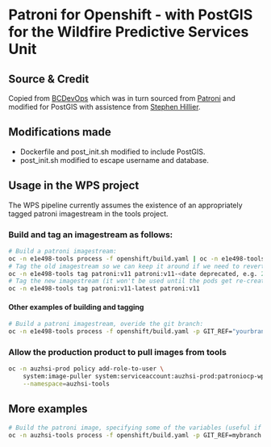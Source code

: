 # Patroni for Openshift - with PostGIS for the Wildfire Predictive Services Unit

## Source & Credit

Copied from [BCDevOps](https://github.com/bcdevOps/platform-services/) which was in turn sourced from [Patroni](https://github.com/zalando/patroni) and modified for PostGIS with assistence from [Stephen Hillier](https://gist.github.com/stephenhillier/17bf0a7365f00c916d80733028f34ae9).

## Modifications made

- Dockerfile and post_init.sh modified to include PostGIS.
- post_init.sh modified to escape username and database.

## Usage in the WPS project

The WPS pipeline currently assumes the existence of an appropriately tagged patroni imagestream in the tools project.

### Build and tag an imagestream as follows:

```bash
# Build a patroni imagestream:
oc -n e1e498-tools process -f openshift/build.yaml | oc -n e1e498-tools apply -f -
# Tag the old imagestream so we can keep it around if we need to revert:
oc -n e1e498-tools tag patroni:v11 patroni:v11-<date deprecated, e.g. 20200826>
# Tag the new imagestream (it won't be used until the pods get re-created):
oc -n e1e498-tools tag patroni:v11-latest patroni:v11
```

#### Other examples of building and tagging

```bash
# Build a patroni imagestream, overide the git branch:
oc -n e1e498-tools process -f openshift/build.yaml -p GIT_REF="yourbranchnamehere"  | oc -n e1e498-tools apply -f -
```

### Allow the production product to pull images from tools

```bash
oc -n auzhsi-prod policy add-role-to-user \
    system:image-puller system:serviceaccount:auzhsi-prod:patroniocp-wps-prod \
    --namespace=auzhsi-tools
```

## More examples

```bash
# Build the patroni image, specifying some of the variables (useful if you're testing)
oc -n auzhsi-tools process -f openshift/build.yaml -p GIT_REF=mybranch -p VERSION=yourtag | oc -n auzhsi-tools apply -f -
```
